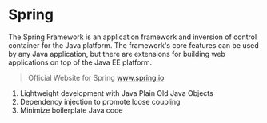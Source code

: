 # Spring 

The Spring Framework is an application framework and inversion of control container for the Java platform. The framework's core features can be used by any Java application, but there are extensions for building web applications on top of the Java EE platform.

>Official Website for Spring
> www.spring.io

1. Lightweight development with Java Plain Old Java Objects
2. Dependency injection to promote loose coupling
3. Minimize boilerplate Java code

